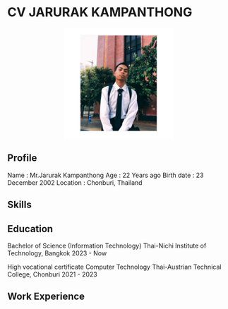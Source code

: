 # CV JARURAK KAMPANTHONG

<div align = "center">
<img src = "profile.jpg" height = "250">
</div>

## Profile
Name : Mr.Jarurak Kampanthong
Age : 22 Years ago
Birth date : 23 December 2002
Location : Chonburi, Thailand

## Skills

## Education
Bachelor of Science (Information Technology)
Thai-Nichi Institute of Technology, Bangkok
2023 - Now

High vocational certificate Computer Technology
Thai-Austrian Technical College, Chonburi
2021 - 2023

## Work Experience
